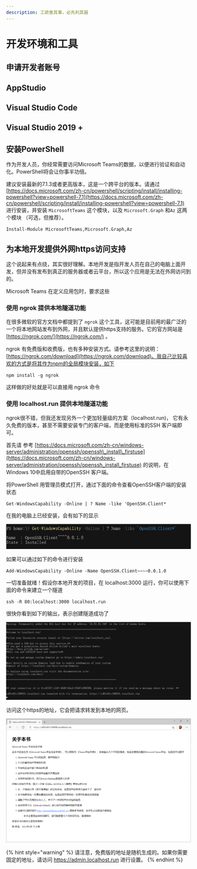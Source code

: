 ```yaml
---
description: 工欲善其事，必先利其器
---
```


# 开发环境和工具

## 申请开发者账号



## AppStudio

## Visual Studio Code



## Visual Studio 2019 + 

## 

## 安装PowerShell

作为开发人员，你经常需要访问Microsoft Teams的数据，以便进行验证和自动化。PowerShell将会让你事半功倍。

建议安装最新的7.1.3或者更高版本，这是一个跨平台的版本。请通过 [https://docs.microsoft.com/zh-cn/powershell/scripting/install/installing-powershell?view=powershell-7.1](https://docs.microsoft.com/zh-cn/powershell/scripting/install/installing-powershell?view=powershell-7.1) 进行安装，并安装 `MicrosoftTeams` 这个模块，以及 `Microsoft.Graph` 和`Az` 这两个模块 （可选，但推荐）。

```text
Install-Module MicrosoftTeams,Microsoft.Graph,Az
```

## 为本地开发提供外网https访问支持

这个说起来有点绕，其实很好理解。本地开发是指开发人员在自己的电脑上面开发，但并没有发布到真正的服务器或者云平台，所以这个应用是无法在外网访问到的。

Microsoft Teams 在定义应用包时，要求这些



### 使用 ngrok 提供本地隧道功能

在很多微软的官方文档中都提到了 `ngrok` 这个工具，这可能是目前用的最广泛的一个将本地网站发布到外网，并且默认提供https支持的服务。它的官方网站是 [https://ngrok.com/](https://ngrok.com/) 。

ngrok 有免费版和收费版，也有多种安装方式。请参考这里的说明：[https://ngrok.com/download](https://ngrok.com/download)。我自己比较喜欢的方式是将其作为npm的全局模块安装，如下

```text
npm install -g ngrok
```

这样做的好处就是可以直接用 ngrok 命令

### 使用 localhost.run 提供本地隧道功能

ngrok很不错，但我还发现另外一个更加轻量级的方案（localhost.run\)， 它有永久免费的版本，甚至不需要安装专门的客户端，而是使用标准的SSH 客户端即可。

首先请 参考 [https://docs.microsoft.com/zh-cn/windows-server/administration/openssh/openssh\_install\_firstuse](https://docs.microsoft.com/zh-cn/windows-server/administration/openssh/openssh_install_firstuse) 的说明，在Windows 10中启用自带的OpenSSH 客户端。

将PowerShell 用管理员模式打开，通过下面的命令查看OpenSSH客户端的安装状态

```text
Get-WindowsCapability -Online | ? Name -like 'OpenSSH.Client*
```

在我的电脑上已经安装，会有如下的显示

![](../.gitbook/assets/tu-pian-%20%28275%29.png)

如果可以通过如下的命令进行安装

```text
Add-WindowsCapability -Online -Name OpenSSH.Client~~~~0.0.1.0
```

一切准备就绪！假设你本地开发的项目，在 localhost:3000 运行，你可以使用下面的命令来建立一个隧道

```text
ssh -R 80:localhost:3000 localhost.run
```

很快你看到如下的输出，表示创建隧道成功了

![](../.gitbook/assets/tu-pian-%20%28266%29.png)

访问这个https的地址，它会把请求转发到本地的网页。

![](../.gitbook/assets/tu-pian-%20%28261%29.png)

{% hint style="warning" %}
请注意，免费版的地址是随机生成的。如果你需要固定的地址，请访问 https://admin.localhost.run 进行设置。
{% endhint %}

